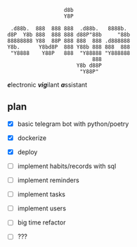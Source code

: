 ```
                  d8b                   
                  Y8P                   
                                        
 .d88b.  888  888 888  .d88b.   8888b.  
d8P  Y8b 888  888 888 d88P"88b     "88b 
88888888 Y88  88P 888 888  888 .d888888 
Y8b.      Y8bd8P  888 Y88b 888 888  888 
 "Y8888    Y88P   888  "Y88888 "Y888888 
                           888          
                      Y8b d88P          
                       "Y88P"           

```

***e***lectronic ***vig***ilant ***a***ssistant

## plan

- [x] basic telegram bot with python/poetry
- [x] dockerize
- [x] deploy
- [ ] implement habits/records with sql
- [ ] implement reminders
- [ ] implement tasks
- [ ] implement users
- [ ] big time refactor
- [ ] ???

